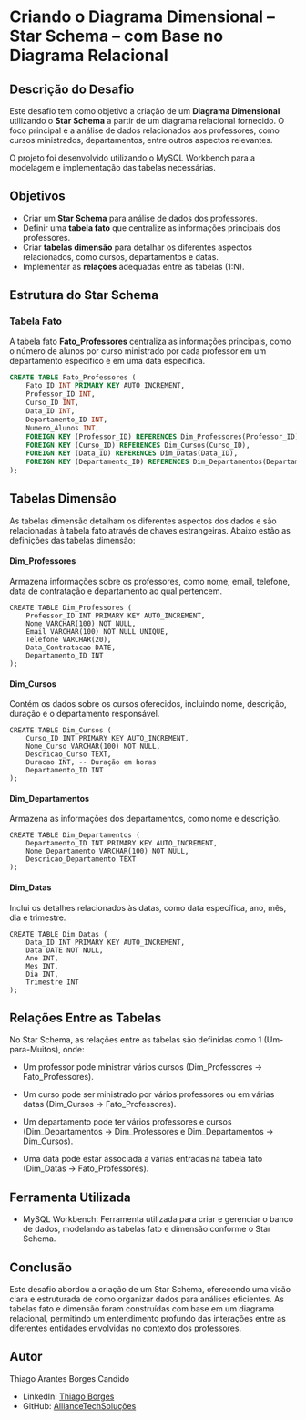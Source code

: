 # Criando o Diagrama Dimensional – Star Schema – com Base no Diagrama Relacional

## Descrição do Desafio

Este desafio tem como objetivo a criação de um **Diagrama Dimensional** utilizando o **Star Schema** a partir de um diagrama relacional fornecido. O foco principal é a análise de dados relacionados aos professores, como cursos ministrados, departamentos, entre outros aspectos relevantes.

O projeto foi desenvolvido utilizando o MySQL Workbench para a modelagem e implementação das tabelas necessárias.

## Objetivos

- Criar um **Star Schema** para análise de dados dos professores.
- Definir uma **tabela fato** que centralize as informações principais dos professores.
- Criar **tabelas dimensão** para detalhar os diferentes aspectos relacionados, como cursos, departamentos e datas.
- Implementar as **relações** adequadas entre as tabelas (1:N).

## Estrutura do Star Schema

### Tabela Fato

A tabela fato **Fato_Professores** centraliza as informações principais, como o número de alunos por curso ministrado por cada professor em um departamento específico e em uma data específica.

```sql
CREATE TABLE Fato_Professores (
    Fato_ID INT PRIMARY KEY AUTO_INCREMENT,
    Professor_ID INT,
    Curso_ID INT,
    Data_ID INT,
    Departamento_ID INT,
    Numero_Alunos INT,
    FOREIGN KEY (Professor_ID) REFERENCES Dim_Professores(Professor_ID),
    FOREIGN KEY (Curso_ID) REFERENCES Dim_Cursos(Curso_ID),
    FOREIGN KEY (Data_ID) REFERENCES Dim_Datas(Data_ID),
    FOREIGN KEY (Departamento_ID) REFERENCES Dim_Departamentos(Departamento_ID)
);

```
## Tabelas Dimensão

As tabelas dimensão detalham os diferentes aspectos dos dados e são relacionadas à tabela fato através de chaves estrangeiras. Abaixo estão as definições das tabelas dimensão:

#### Dim_Professores

Armazena informações sobre os professores, como nome, email, telefone, data de contratação e departamento ao qual pertencem.

```
CREATE TABLE Dim_Professores (
    Professor_ID INT PRIMARY KEY AUTO_INCREMENT,
    Nome VARCHAR(100) NOT NULL,
    Email VARCHAR(100) NOT NULL UNIQUE,
    Telefone VARCHAR(20),
    Data_Contratacao DATE,
    Departamento_ID INT
);
```
#### Dim_Cursos
Contém os dados sobre os cursos oferecidos, incluindo nome, descrição, duração e o departamento responsável.

```
CREATE TABLE Dim_Cursos (
    Curso_ID INT PRIMARY KEY AUTO_INCREMENT,
    Nome_Curso VARCHAR(100) NOT NULL,
    Descricao_Curso TEXT,
    Duracao INT, -- Duração em horas
    Departamento_ID INT
);
```

#### Dim_Departamentos
Armazena as informações dos departamentos, como nome e descrição.

```
CREATE TABLE Dim_Departamentos (
    Departamento_ID INT PRIMARY KEY AUTO_INCREMENT,
    Nome_Departamento VARCHAR(100) NOT NULL,
    Descricao_Departamento TEXT
);
```

#### Dim_Datas

Inclui os detalhes relacionados às datas, como data específica, ano, mês, dia e trimestre.

```
CREATE TABLE Dim_Datas (
    Data_ID INT PRIMARY KEY AUTO_INCREMENT,
    Data DATE NOT NULL,
    Ano INT,
    Mes INT,
    Dia INT,
    Trimestre INT
);
```

## Relações Entre as Tabelas

No Star Schema, as relações entre as tabelas são definidas como 1
(Um-para-Muitos), onde:

- Um professor pode ministrar vários cursos (Dim_Professores → Fato_Professores).

- Um curso pode ser ministrado por vários professores ou em várias datas (Dim_Cursos → Fato_Professores).

- Um departamento pode ter vários professores e cursos (Dim_Departamentos → Dim_Professores e Dim_Departamentos → Dim_Cursos).

- Uma data pode estar associada a várias entradas na tabela fato (Dim_Datas → Fato_Professores).

## Ferramenta Utilizada

- MySQL Workbench: Ferramenta utilizada para criar e gerenciar o banco de dados, modelando as tabelas fato e dimensão conforme o Star Schema.

## Conclusão

Este desafio abordou a criação de um Star Schema, oferecendo uma visão clara e estruturada de como organizar dados para análises eficientes. As tabelas fato e dimensão foram construídas com base em um diagrama relacional, permitindo um entendimento profundo das interações entre as diferentes entidades envolvidas no contexto dos professores.

## Autor
Thiago Arantes Borges Candido

- LinkedIn: [Thiago Borges](https://www.linkedin.com/in/thiago-borges-627659223/)
- GitHub: [AllianceTechSoluções](https://github.com/AllianceTechSolutions)